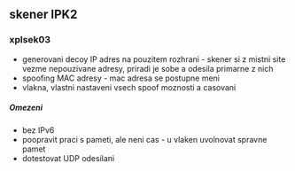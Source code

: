## skener IPK2
### xplsek03

* generovani decoy IP adres na pouzitem rozhrani - skener si z mistni site vezme nepouzivane adresy, priradi je sobe a odesila primarne z nich
* spoofing MAC adresy - mac adresa se postupne meni
* vlakna, vlastni nastaveni vsech spoof moznosti a casovani

##### Omezeni

* bez IPv6
* poopravit praci s pameti, ale neni cas - u vlaken uvolnovat spravne pamet
* dotestovat UDP odesilani

